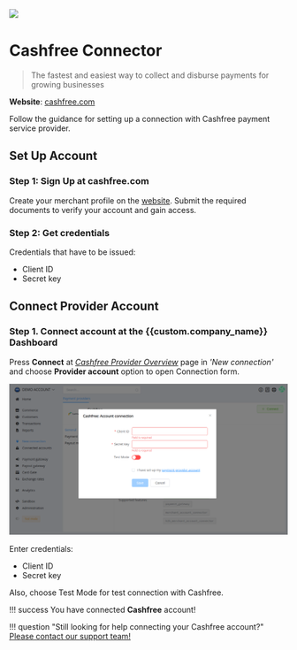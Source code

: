 <img src="https://static.openfintech.io/payment_providers/cashfree/logo.png?w=400" width="400px" >

# Cashfree Connector

> The fastest and easiest way to collect and disburse payments for growing businesses

**Website**: [cashfree.com](https://www.cashfree.com/)

Follow the guidance for setting up a connection with Cashfree payment service provider.

## Set Up Account

### Step 1: Sign Up at cashfree.com

Create your merchant profile on the [website](https://merchant.cashfree.com/merchant/sign-up). Submit the required documents to verify your account and gain access.

### Step 2: Get credentials

Credentials that have to be issued:

* Client ID
* Secret key

## Connect Provider Account

### Step 1. Connect account at the {{custom.company_name}} Dashboard

Press **Connect** at [*Cashfree Provider Overview*]({{custom.dashboard_base_url}}connect-directory/payment-providers/cashfree/general) page in *'New connection'* and choose **Provider account** option to open Connection form.

![Connect](images/provider-account.png)

Enter credentials:

* Client ID
* Secret key

Also, choose Test Mode for test connection with Cashfree.

!!! success
    You have connected **Cashfree** account!

!!! question "Still looking for help connecting your Cashfree account?"
    [Please contact our support team!](mailto:{{custom.support_email}})
